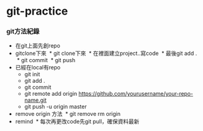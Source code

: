 # git-practice

### git方法紀錄 ###
* 在git上面先創repo
 * gitclone下來
  * git clone下來
  * 在裡面建立project..寫code
  * 最後git add .
  * git commit 
  * git push<br>
* 已經在local有repo
  * git init
  * git add .
  * git commit
  * git remote add origin https://github.com/yourusername/your-repo-name.git
  * git push -u origin master
* remove origin 方法
  * git remove rm origin
* remind
  * 每次再更改code先git pull，確保資料最新
  

  
